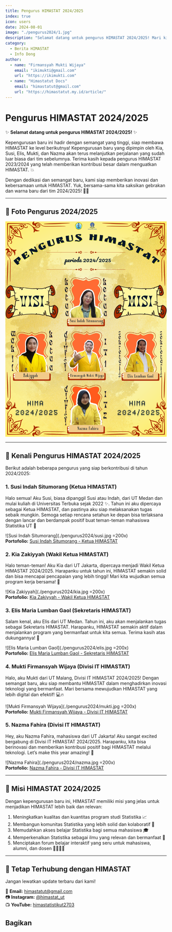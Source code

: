 ```yaml
--- 
title: Pengurus HIMASTAT 2024/2025
index: true
icon: users
date: 2024-08-01
image: "./pengurus2024/1.jpg"
description: "Selamat datang untuk pengurus HIMASTAT 2024/2025! Mari kita saksikan gebrakan dan warna baru dari tim 2024/2025!"
category:
  - Berita HIMASTAT
  - Info Dong
author:
  - name: "Firmansyah Mukti Wijaya"
    email: "ikimukti@gmail.com"
    url: "https://ikimukti.com"
  - name: "Himastatut Docs"
    email: "himastatut@gmail.com"
    url: "https://himastatut.my.id/article/"
--- 
```


# Pengurus HIMASTAT 2024/2025

✨ **Selamat datang untuk pengurus HIMASTAT 2024/2025!** ✨

Kepengurusan baru ini hadir dengan semangat yang tinggi, siap membawa HIMASTAT ke level berikutnya! Kepengurusan baru yang dipimpin oleh Kia, Susi, Elis, Mukti, dan Nazma akan terus melanjutkan perjalanan yang sudah luar biasa dari tim sebelumnya. Terima kasih kepada pengurus HIMASTAT 2023/2024 yang telah memberikan kontribusi besar dalam menguatkan HIMASTAT. 💥

Dengan dedikasi dan semangat baru, kami siap memberikan inovasi dan kebersamaan untuk HIMASTAT. Yuk, bersama-sama kita saksikan gebrakan dan warna baru dari tim 2024/2025! 💪💫

--- 

## 📸 Foto Pengurus 2024/2025

![Banner Pengurus HIMASTAT 2024/2025](./pengurus2024/banner.png)

--- 

## 🌟 Kenali Pengurus HIMASTAT 2024/2025

Berikut adalah beberapa pengurus yang siap berkontribusi di tahun 2024/2025:

### 1. **Susi Indah Situmorang (Ketua HIMASTAT)**

Halo semua! Aku Susi, biasa dipanggil Susi atau Indah, dari UT Medan dan mulai kuliah di Universitas Terbuka sejak 2022 ✨. Tahun ini aku dipercaya sebagai Ketua HIMASTAT, dan pastinya aku siap melaksanakan tugas sebaik mungkin. Semoga setiap rencana setahun ke depan bisa terlaksana dengan lancar dan berdampak positif buat teman-teman mahasiswa Statistika UT 🌟

![Susi Indah Situmorang](./pengurus2024/susi.jpg =200x)  
**Portofolio:** [Susi Indah Situmorang - Ketua HIMASTAT](/jepret/jepret2024/portofolio/mhs-044845085.md)

### 2. **Kia Zakiyyah (Wakil Ketua HIMASTAT)**

Halo teman-teman! Aku Kia dari UT Jakarta, dipercaya menjadi Wakil Ketua HIMASTAT 2024/2025. Harapanku untuk tahun ini, HIMASTAT semakin solid dan bisa mencapai pencapaian yang lebih tinggi! Mari kita wujudkan semua program kerja bersama! 💫

![Kia Zakiyyah](./pengurus2024/kia.jpg =200x)  
**Portofolio:** [Kia Zakiyyah - Wakil Ketua HIMASTAT](/jepret/jepret2024/portofolio/mhs-043164149.md)

### 3. **Elis Maria Lumban Gaol (Sekretaris HIMASTAT)**

Salam kenal, aku Elis dari UT Medan. Tahun ini, aku akan menjalankan tugas sebagai Sekretaris HIMASTAT. Harapanku, HIMASTAT semakin aktif dalam menjalankan program yang bermanfaat untuk kita semua. Terima kasih atas dukungannya! 🎯

![Elis Maria Lumban Gaol](./pengurus2024/elis.jpg =200x)  
**Portofolio:** [Elis Maria Lumban Gaol - Sekretaris HIMASTAT](/jepret/jepret2024/portofolio/mhs-044875482.md)

### 4. **Mukti Firmansyah Wijaya (Divisi IT HIMASTAT)**

Halo, aku Mukti dari UT Malang, Divisi IT HIMASTAT 2024/2025! Dengan semangat baru, aku siap membantu HIMASTAT dalam menghadirkan inovasi teknologi yang bermanfaat. Mari bersama mewujudkan HIMASTAT yang lebih digital dan efektif! 💻🔥

![Mukti Firmansyah Wijaya](./pengurus2024/mukti.jpg =200x)  
**Portofolio:** [Mukti Firmansyah Wijaya - Divisi IT HIMASTAT](/jepret/jepret2024/portofolio/mhs-050900568.md)

### 5. **Nazma Fahira (Divisi IT HIMASTAT)**

Hey, aku Nazma Fahira, mahasiswa dari UT Jakarta! Aku sangat excited bergabung di Divisi IT HIMASTAT 2024/2025. Harapanku, kita bisa berinovasi dan memberikan kontribusi positif bagi HIMASTAT melalui teknologi. Let’s make this year amazing! 🚀

![Nazma Fahira](./pengurus2024/nazma.jpg =200x)  
**Portofolio:** [Nazma Fahira - Divisi IT HIMASTAT](/jepret/jepret2024/portofolio/mhs-053284089.md)

--- 

## 🎯 Misi HIMASTAT 2024/2025

Dengan kepengurusan baru ini, HIMASTAT memiliki misi yang jelas untuk menjadikan HIMASTAT lebih baik dan relevan:

1. Meningkatkan kualitas dan kuantitas program studi Statistika 📈
2. Membangun komunitas Statistika yang lebih solid dan kolaboratif 🤝
3. Memudahkan akses belajar Statistika bagi semua mahasiswa 🎓
4. Memperkenalkan Statistika sebagai ilmu yang relevan dan bermanfaat 🌟
5. Menciptakan forum belajar interaktif yang seru untuk mahasiswa, alumni, dan dosen 👨‍🎓👩‍🏫

--- 

## 🔗 Tetap Terhubung dengan HIMASTAT

Jangan lewatkan update terbaru dari kami!

📧 **Email:** himastatut@gmail.com  
📷 **Instagram:** [@himastat_ut](https://instagram.com/himastat_ut)  
📺 **YouTube:** [himastatistikut2703](https://youtube.com/@himastat_ut)


## Bagikan
<Share colorful />
<GitContributors />
<GitChangelog />